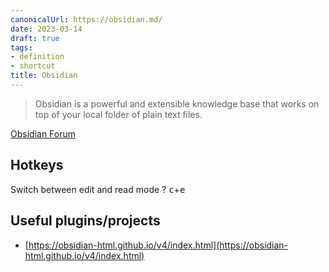 ```yaml
---
canonicalUrl: https://obsidian.md/
date: 2023-03-14
draft: true
tags:
- definition
- shortcut
title: Obsidian
---
```


> Obsidian is a powerful and extensible knowledge base that works on top of your
> local folder of plain text files.

[Obsidian Forum](https://forum.obsidian.md/)

## Hotkeys

Switch between edit and read mode
?
<kbd>c</kbd>+<kbd>e</kbd>
<!--SR:!2023-06-25,43,270-->

## Useful plugins/projects


- [https://obsidian-html.github.io/v4/index.html](https://obsidian-html.github.io/v4/index.html)